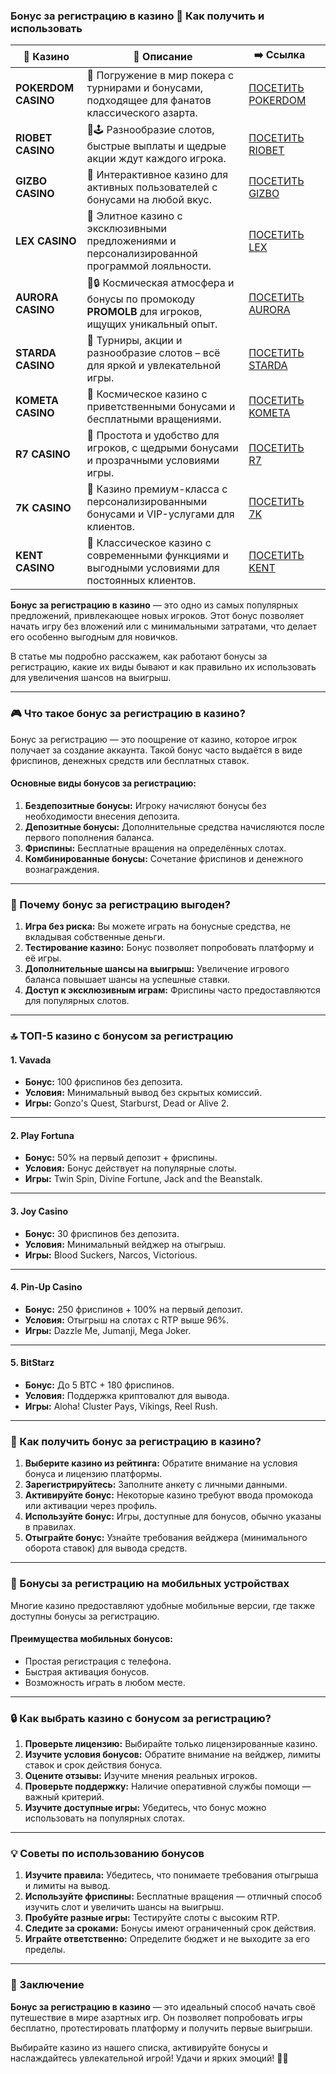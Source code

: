 ### Бонус за регистрацию в казино 🎁 Как получить и использовать
| 🎰 Казино           | 📜 Описание                                                                                       | ➡️ Ссылка                                                                                          |   |
| ------------------- | ------------------------------------------------------------------------------------------------- | -------------------------------------------------------------------------------------------------- | - |
| **POKERDOM CASINO** | 🎲 Погружение в мир покера с турнирами и бонусами, подходящее для фанатов классического азарта.   | [ПОСЕТИТЬ POKERDOM](https://brandplay.link/FwVc4f)                                                 |   |
| **RIOBET CASINO**   | 🌟🕹️ Разнообразие слотов, быстрые выплаты и щедрые акции ждут каждого игрока.                    | [ПОСЕТИТЬ RIOBET](https://brandplay.link/TnjsxFvH)                                                 |   |
| **GIZBO CASINO**    | 🚀 Интерактивное казино для активных пользователей с бонусами на любой вкус.                      | [ПОСЕТИТЬ GIZBO](https://brandplay.link/rvzLrVLp)                                                  |   |
| **LEX CASINO**      | 🎰 Элитное казино с эксклюзивными предложениями и персонализированной программой лояльности.      | [ПОСЕТИТЬ LEX](https://brandplay.link/VMqNXPFs)                                                    |   |
| **AURORA CASINO**   | 🌌🔒 Космическая атмосфера и бонусы по промокоду **PROMOLB** для игроков, ищущих уникальный опыт. | [ПОСЕТИТЬ AURORA](https://10trafic-stat2.com/click/668546556bcc6313411604bc/6766/13031/subaccount) |   |
| **STARDA CASINO**   | 🌠 Турниры, акции и разнообразие слотов – всё для яркой и увлекательной игры.                     | [ПОСЕТИТЬ STARDA](https://brandplay.link/HDcDrxLk)                                                 |   |
| **KOMETA CASINO**   | 💫 Космическое казино с приветственными бонусами и бесплатными вращениями.                        | [ПОСЕТИТЬ KOMETA](https://brandplay.link/jHzFFYGv)                                                 |   |
| **R7 CASINO**       | 🎯 Простота и удобство для игроков, с щедрыми бонусами и прозрачными условиями игры.              | [ПОСЕТИТЬ R7](https://brandplay.link/dByFXP7h)                                                     |   |
| **7K CASINO**       | 💎 Казино премиум-класса с персонализированными бонусами и VIP-услугами для клиентов.             | [ПОСЕТИТЬ 7K](https://brandplay.link/dd46bNgD)                                                     |   |
| **KENT CASINO**     | 🎲 Классическое казино с современными функциями и выгодными условиями для постоянных клиентов.    | [ПОСЕТИТЬ KENT](https://brandplay.link/XRH1g6Vb)                                                   |   |

**Бонус за регистрацию в казино** — это одно из самых популярных предложений, привлекающее новых игроков. Этот бонус позволяет начать игру без вложений или с минимальными затратами, что делает его особенно выгодным для новичков.

В статье мы подробно расскажем, как работают бонусы за регистрацию, какие их виды бывают и как правильно их использовать для увеличения шансов на выигрыш.

***

### 🎮 Что такое бонус за регистрацию в казино?

Бонус за регистрацию — это поощрение от казино, которое игрок получает за создание аккаунта. Такой бонус часто выдаётся в виде фриспинов, денежных средств или бесплатных ставок.

#### **Основные виды бонусов за регистрацию:**

1. **Бездепозитные бонусы:**
   Игроку начисляют бонусы без необходимости внесения депозита.
2. **Депозитные бонусы:**
   Дополнительные средства начисляются после первого пополнения баланса.
3. **Фриспины:**
   Бесплатные вращения на определённых слотах.
4. **Комбинированные бонусы:**
   Сочетание фриспинов и денежного вознаграждения.

***

### 🌟 Почему бонус за регистрацию выгоден?

1. **Игра без риска:**
   Вы можете играть на бонусные средства, не вкладывая собственные деньги.
2. **Тестирование казино:**
   Бонус позволяет попробовать платформу и её игры.
3. **Дополнительные шансы на выигрыш:**
   Увеличение игрового баланса повышает шансы на успешные ставки.
4. **Доступ к эксклюзивным играм:**
   Фриспины часто предоставляются для популярных слотов.

***

### 🔝 ТОП-5 казино с бонусом за регистрацию

#### **1. Vavada**

* **Бонус:** 100 фриспинов без депозита.
* **Условия:** Минимальный вывод без скрытых комиссий.
* **Игры:** Gonzo's Quest, Starburst, Dead or Alive 2.

***

#### **2. Play Fortuna**

* **Бонус:** 50% на первый депозит + фриспины.
* **Условия:** Бонус действует на популярные слоты.
* **Игры:** Twin Spin, Divine Fortune, Jack and the Beanstalk.

***

#### **3. Joy Casino**

* **Бонус:** 30 фриспинов без депозита.
* **Условия:** Минимальный вейджер на отыгрыш.
* **Игры:** Blood Suckers, Narcos, Victorious.

***

#### **4. Pin-Up Casino**

* **Бонус:** 250 фриспинов + 100% на первый депозит.
* **Условия:** Отыгрыш на слотах с RTP выше 96%.
* **Игры:** Dazzle Me, Jumanji, Mega Joker.

***

#### **5. BitStarz**

* **Бонус:** До 5 BTC + 180 фриспинов.
* **Условия:** Поддержка криптовалют для вывода.
* **Игры:** Aloha! Cluster Pays, Vikings, Reel Rush.

***

### 🎰 Как получить бонус за регистрацию в казино?

1. **Выберите казино из рейтинга:**
   Обратите внимание на условия бонуса и лицензию платформы.
2. **Зарегистрируйтесь:**
   Заполните анкету с личными данными.
3. **Активируйте бонус:**
   Некоторые казино требуют ввода промокода или активации через профиль.
4. **Используйте бонус:**
   Игры, доступные для бонусов, обычно указаны в правилах.
5. **Отыграйте бонус:**
   Узнайте требования вейджера (минимального оборота ставок) для вывода средств.

***

### 📱 Бонусы за регистрацию на мобильных устройствах

Многие казино предоставляют удобные мобильные версии, где также доступны бонусы за регистрацию.

#### **Преимущества мобильных бонусов:**

* Простая регистрация с телефона.
* Быстрая активация бонусов.
* Возможность играть в любом месте.

***

### 🔒 Как выбрать казино с бонусом за регистрацию?

1. **Проверьте лицензию:**
   Выбирайте только лицензированные казино.
2. **Изучите условия бонусов:**
   Обратите внимание на вейджер, лимиты ставок и срок действия бонуса.
3. **Оцените отзывы:**
   Изучите мнения реальных игроков.
4. **Проверьте поддержку:**
   Наличие оперативной службы помощи — важный критерий.
5. **Изучите доступные игры:**
   Убедитесь, что бонус можно использовать на популярных слотах.

***

### 💡 Советы по использованию бонусов

1. **Изучите правила:**
   Убедитесь, что понимаете требования отыгрыша и лимиты на вывод.
2. **Используйте фриспины:**
   Бесплатные вращения — отличный способ изучить слот и увеличить шансы на выигрыш.
3. **Пробуйте разные игры:**
   Тестируйте слоты с высоким RTP.
4. **Следите за сроками:**
   Бонусы имеют ограниченный срок действия.
5. **Играйте ответственно:**
   Определите бюджет и не выходите за его пределы.

***

### 🎯 Заключение

**Бонус за регистрацию в казино** — это идеальный способ начать своё путешествие в мире азартных игр. Он позволяет попробовать игры бесплатно, протестировать платформу и получить первые выигрыши.

Выбирайте казино из нашего списка, активируйте бонусы и наслаждайтесь увлекательной игрой! Удачи и ярких эмоций! 🎰✨
